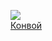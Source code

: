![](/books/sf_fantasy/Сергей%20Фомичев/Конвой.jpg)  
[Конвой](/books/sf_fantasy/Сергей%20Фомичев/Конвой)
